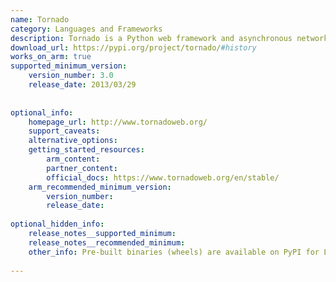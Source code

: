 ```yaml
---
name: Tornado
category: Languages and Frameworks
description: Tornado is a Python web framework and asynchronous networking library that supports handling a large number of simultaneous connections.
download_url: https://pypi.org/project/tornado/#history
works_on_arm: true
supported_minimum_version:
    version_number: 3.0
    release_date: 2013/03/29
 
 
optional_info:
    homepage_url: http://www.tornadoweb.org/
    support_caveats:
    alternative_options:
    getting_started_resources:
        arm_content:
        partner_content:
        official_docs: https://www.tornadoweb.org/en/stable/
    arm_recommended_minimum_version:
        version_number:
        release_date:
 
optional_hidden_info:
    release_notes__supported_minimum: 
    release_notes__recommended_minimum: 
    other_info: Pre-built binaries (wheels) are available on PyPI for Linux/ARM64. Installation and Testing are done using "pip install tornado".
 
---
```

